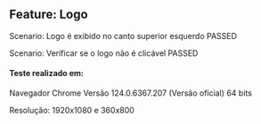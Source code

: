 ## Feature: Logo
Scenario: Logo é exibido no canto superior esquerdo PASSED

Scenario: Verificar se o logo não é clicável        PASSED
#### Teste realizado em:
Navegador Chrome Versão 124.0.6367.207 (Versão oficial) 64 bits

Resolução: 1920x1080 e 360x800
